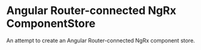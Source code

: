 # Angular Router-connected NgRx ComponentStore

An attempt to create an Angular Router-connected NgRx component store.
